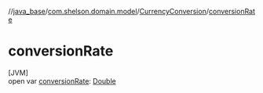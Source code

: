 //[java_base](../../../index.md)/[com.shelson.domain.model](../index.md)/[CurrencyConversion](index.md)/[conversionRate](conversion-rate.md)

# conversionRate

[JVM]\
open var [conversionRate](conversion-rate.md): [Double](https://kotlinlang.org/api/latest/jvm/stdlib/kotlin/-double/index.html)
